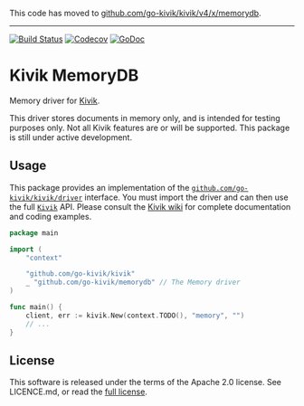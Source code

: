 This code has moved to [github.com/go-kivik/kivik/v4/x/memorydb](https://github.com/go-kivik/kivik/tree/master/x/memorydb).

<hr>

[![Build Status](https://travis-ci.org/go-kivik/memorydb.svg?branch=master)](https://travis-ci.org/go-kivik/memorydb) [![Codecov](https://img.shields.io/codecov/c/github/go-kivik/memorydb.svg?style=flat)](https://codecov.io/gh/go-kivik/memorydb) [![GoDoc](https://godoc.org/github.com/go-kivik/memorydb?status.svg)](http://godoc.org/github.com/go-kivik/memorydb)

# Kivik MemoryDB

Memory driver for [Kivik](https://github.com/go-kivik/memorydb).

This driver stores documents in memory only, and is intended for testing purposes only. Not all Kivik features are or will be supported. This package is still under active development.

## Usage

This package provides an implementation of the
[`github.com/go-kivik/kivik/driver`](http://godoc.org/github.com/go-kivik/kivik/driver)
interface. You must import the driver and can then use the full
[`Kivik`](http://godoc.org/github.com/go-kivik/kivik) API. Please consult the
[Kivik wiki](https://github.com/go-kivik/kivik/wiki) for complete documentation
and coding examples.

```go
package main

import (
    "context"

    "github.com/go-kivik/kivik"
    _ "github.com/go-kivik/memorydb" // The Memory driver
)

func main() {
    client, err := kivik.New(context.TODO(), "memory", "")
    // ...
}
```

## License

This software is released under the terms of the Apache 2.0 license. See
LICENCE.md, or read the [full license](http://www.apache.org/licenses/LICENSE-2.0).
